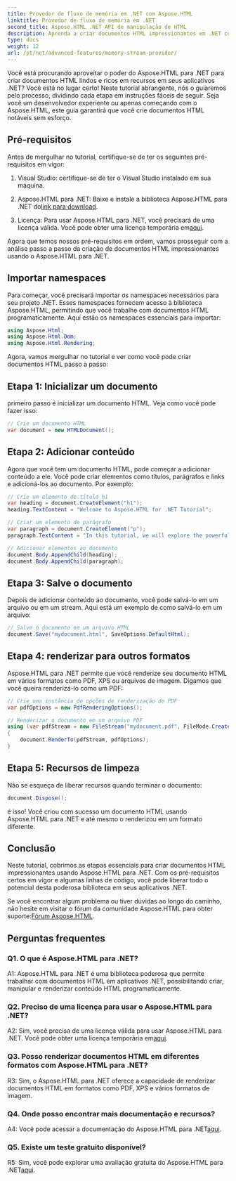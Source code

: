 ```yaml
---
title: Provedor de fluxo de memória em .NET com Aspose.HTML
linktitle: Provedor de fluxo de memória em .NET
second_title: Aspose.HTML .NET API de manipulação de HTML
description: Aprenda a criar documentos HTML impressionantes em .NET com Aspose.HTML. Siga nosso tutorial passo a passo e desbloqueie o poder da manipulação HTML.
type: docs
weight: 12
url: /pt/net/advanced-features/memory-stream-provider/
---
```


Você está procurando aproveitar o poder do Aspose.HTML para .NET para criar documentos HTML lindos e ricos em recursos em seus aplicativos .NET? Você está no lugar certo! Neste tutorial abrangente, nós o guiaremos pelo processo, dividindo cada etapa em instruções fáceis de seguir. Seja você um desenvolvedor experiente ou apenas começando com o Aspose.HTML, este guia garantirá que você crie documentos HTML notáveis sem esforço.

## Pré-requisitos

Antes de mergulhar no tutorial, certifique-se de ter os seguintes pré-requisitos em vigor:

1. Visual Studio: certifique-se de ter o Visual Studio instalado em sua máquina.

2.  Aspose.HTML para .NET: Baixe e instale a biblioteca Aspose.HTML para .NET do[link para download](https://releases.aspose.com/html/net/).

3.  Licença: Para usar Aspose.HTML para .NET, você precisará de uma licença válida. Você pode obter uma licença temporária em[aqui](https://purchase.aspose.com/temporary-license/).

Agora que temos nossos pré-requisitos em ordem, vamos prosseguir com a análise passo a passo da criação de documentos HTML impressionantes usando o Aspose.HTML para .NET.

## Importar namespaces

Para começar, você precisará importar os namespaces necessários para seu projeto .NET. Esses namespaces fornecem acesso à biblioteca Aspose.HTML, permitindo que você trabalhe com documentos HTML programaticamente. Aqui estão os namespaces essenciais para importar:

```csharp
using Aspose.Html;
using Aspose.Html.Dom;
using Aspose.Html.Rendering;
```

Agora, vamos mergulhar no tutorial e ver como você pode criar documentos HTML passo a passo:

## Etapa 1: Inicializar um documento

primeiro passo é inicializar um documento HTML. Veja como você pode fazer isso:

```csharp
// Crie um documento HTML
var document = new HTMLDocument();
```

## Etapa 2: Adicionar conteúdo

Agora que você tem um documento HTML, pode começar a adicionar conteúdo a ele. Você pode criar elementos como títulos, parágrafos e links e adicioná-los ao documento. Por exemplo:

```csharp
// Crie um elemento de título h1
var heading = document.CreateElement("h1");
heading.TextContent = "Welcome to Aspose.HTML for .NET Tutorial";

// Criar um elemento de parágrafo
var paragraph = document.CreateElement("p");
paragraph.TextContent = "In this tutorial, we will explore the powerful features of Aspose.HTML for .NET.";

// Adicionar elementos ao documento
document.Body.AppendChild(heading);
document.Body.AppendChild(paragraph);
```

## Etapa 3: Salve o documento

Depois de adicionar conteúdo ao documento, você pode salvá-lo em um arquivo ou em um stream. Aqui está um exemplo de como salvá-lo em um arquivo:

```csharp
// Salve o documento em um arquivo HTML
document.Save("mydocument.html", SaveOptions.DefaultHtml);
```

## Etapa 4: renderizar para outros formatos

Aspose.HTML para .NET permite que você renderize seu documento HTML em vários formatos como PDF, XPS ou arquivos de imagem. Digamos que você queira renderizá-lo como um PDF:

```csharp
// Crie uma instância de opções de renderização de PDF
var pdfOptions = new PdfRenderingOptions();

// Renderizar o documento em um arquivo PDF
using (var pdfStream = new FileStream("mydocument.pdf", FileMode.Create))
{
    document.RenderTo(pdfStream, pdfOptions);
}
```

## Etapa 5: Recursos de limpeza

Não se esqueça de liberar recursos quando terminar o documento:

```csharp
document.Dispose();
```

é isso! Você criou com sucesso um documento HTML usando Aspose.HTML para .NET e até mesmo o renderizou em um formato diferente.

## Conclusão

Neste tutorial, cobrimos as etapas essenciais para criar documentos HTML impressionantes usando Aspose.HTML para .NET. Com os pré-requisitos certos em vigor e algumas linhas de código, você pode liberar todo o potencial desta poderosa biblioteca em seus aplicativos .NET.

 Se você encontrar algum problema ou tiver dúvidas ao longo do caminho, não hesite em visitar o fórum da comunidade Aspose.HTML para obter suporte:[Fórum Aspose.HTML](https://forum.aspose.com/).

## Perguntas frequentes

### Q1. O que é Aspose.HTML para .NET?

A1: Aspose.HTML para .NET é uma biblioteca poderosa que permite trabalhar com documentos HTML em aplicativos .NET, possibilitando criar, manipular e renderizar conteúdo HTML programaticamente.

### Q2. Preciso de uma licença para usar o Aspose.HTML para .NET?

 A2: Sim, você precisa de uma licença válida para usar Aspose.HTML para .NET. Você pode obter uma licença temporária em[aqui](https://purchase.aspose.com/temporary-license/).

### Q3. Posso renderizar documentos HTML em diferentes formatos com Aspose.HTML para .NET?

R3: Sim, o Aspose.HTML para .NET oferece a capacidade de renderizar documentos HTML em formatos como PDF, XPS e vários formatos de imagem.

### Q4. Onde posso encontrar mais documentação e recursos?

 A4: Você pode acessar a documentação do Aspose.HTML para .NET[aqui](https://reference.aspose.com/html/net/).

### Q5. Existe um teste gratuito disponível?

 R5: Sim, você pode explorar uma avaliação gratuita do Aspose.HTML para .NET[aqui](https://releases.aspose.com/).
